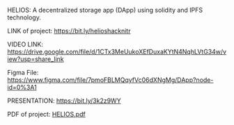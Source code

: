 HELIOS:
A decentralized storage app (DApp) using solidity and IPFS technology.

LINK of project: https://bit.ly/helioshacknitr

VIDEO LINK: https://drive.google.com/file/d/1CTx3MeUukoXEfDuxaKYtN4NqhLVtG34w/view?usp=share_link

Figma File: https://www.figma.com/file/7pmoFBLMQqyfVc06dXNgMg/DApp?node-id=0%3A1


PRESENTATION: https://bit.ly/3k2z9WY



PDF of project: [HELIOS.pdf](https://github.com/The-TECHIES-HackNITR-4-0/HELIOS/files/10365879/HELIOS.pdf)
